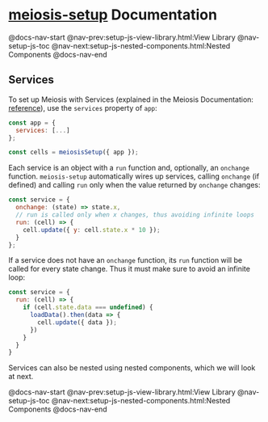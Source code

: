 # [meiosis-setup](https://meiosis.js.org/setup) Documentation

@docs-nav-start
@nav-prev:setup-js-view-library.html:View Library
@nav-setup-js-toc
@nav-next:setup-js-nested-components.html:Nested Components
@docs-nav-end

## Services

To set up Meiosis with Services (explained in the Meiosis Documentation:
[reference](https://meiosis.js.org/docs/08-services.html)), use the `services` property of `app`:

```js
const app = {
  services: [...]
};

const cells = meiosisSetup({ app });
```

Each service is an object with a `run` function and, optionally, an `onchange` function.
`meiosis-setup` automatically wires up services, calling `onchange` (if defined) and calling `run`
only when the value returned by `onchange` changes:

```js
const service = {
  onchange: (state) => state.x,
  // run is called only when x changes, thus avoiding infinite loops
  run: (cell) => {
    cell.update({ y: cell.state.x * 10 });
  }
};
```

If a service does not have an `onchange` function, its `run` function will be called for every state
change. Thus it must make sure to avoid an infinite loop:

```js
const service = {
  run: (cell) => {
    if (cell.state.data === undefined) {
      loadData().then(data => {
        cell.update({ data });
      })
    }
  }
}
```

Services can also be nested using nested components, which we will look at next.

@docs-nav-start
@nav-prev:setup-js-view-library.html:View Library
@nav-setup-js-toc
@nav-next:setup-js-nested-components.html:Nested Components
@docs-nav-end
